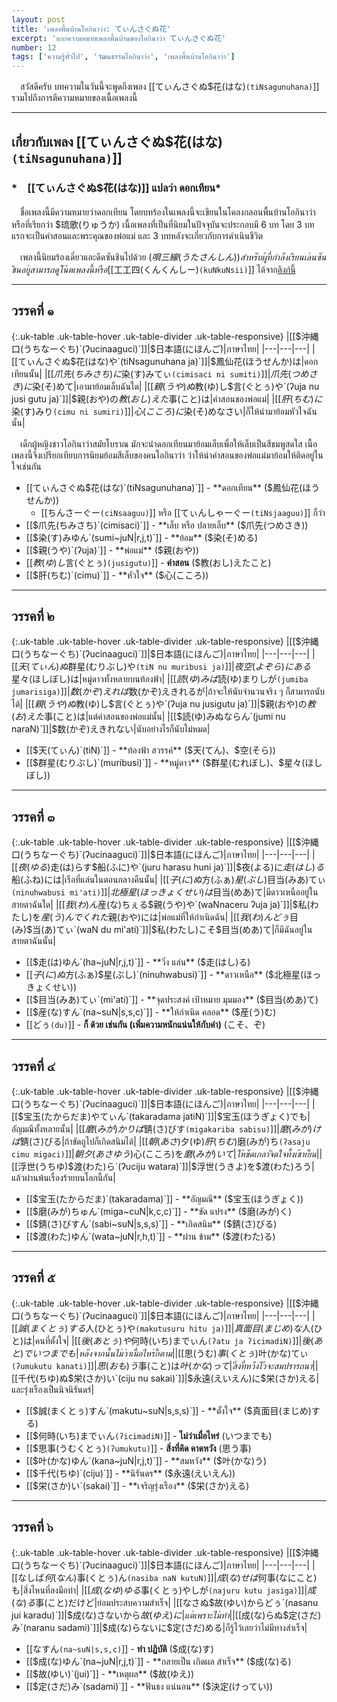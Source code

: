 ```yaml
---
layout: post
title: 'เพลงพื้นบ้านโอกินาว่า: てぃんさぐぬ花'
excerpt: 'แกะความหมายเพลงพื้นบ้านของโอกินาว่า てぃんさぐぬ花'
number: 12
tags: ['ความรู้ทั่วไป', 'วัฒนธรรมโอกินาว่า', 'เพลงพื้นบ้านโอกินาว่า']
---
```


　สวัสดีครับ บทความในวันนี้จะพูดถึงเพลง [[てぃんさぐぬ$花(はな)`(tiNsagunuhana)`]] รวมไปถึงการตีความหมายของเนื้อเพลงนี้

---

## เกี่ยวกับเพลง [[てぃんさぐぬ$花(はな)`(tiNsagunuhana)`]]

### *　[[てぃんさぐぬ$花(はな)]] แปลว่า **ดอกเทียน***

　ชื่อเพลงนี้มีความหมายว่าดอกเทียน โดยบทร้องในเพลงนี้จะเขียนในโคลงกลอนพื้นบ้านโอกินาว่า หรือที่เรียกว่า $琉歌(りゅうか) เนื้อเพลงที่เป็นที่นิยมในปัจจุบันจะประกอบมี 6 บท โดย 3 บทแรกจะเป็นคำสอนและพระคุณของพ่อแม่ และ 3 บทหลังจะเกี่ยวกับการดำเนินชีวิต

　เพลงนี้นิยมร้องเดี่ยวและดีดซันชินไปด้วย ($唄三線(うたさんしん)) สำหรับผู้ที่กำลังเรียนเล่นซันชินอยู่ สามารถดูโน้ตเพลงนี้หรือ [[$工工四(くんくんしー)`(kuNkuNsii)`]] ได้จาก[ลิงก์นี้](https://kunkunsi.shisa.app/github/ponlawat-w/kunkunsi-db/master/okinawa-minyou/てぃんさぐぬ花.kks)

---

## วรรคที่ ๑

{:.uk-table .uk-table-hover .uk-table-divider .uk-table-responsive}
|[[$沖縄口(うちなーぐち)`(ʔucinaaguci)`]]|$日本語(にほんご)|ภาษาไทย|
|---|---|---|
|[[てぃんさぐぬ$花(はな)や`(tiNsagunuhana ja)`]]|$鳳仙花(ほうせんか)は|ดอกเทียนนั้น|
|[[$爪先(ちみさち)に$染(す)みてぃ`(cimisaci ni sumiti)`]]|$爪先(つめさき)に$染(そ)めて|เอามาย้อมเล็บฉันใด|
|[[$親(うや)ぬ$教(ゆ)し$言(ぐとぅ)や`(ʔuja nu jusi gutu ja)`]]|$親(おや)の$教(おし)えた$事(こと)は|คำสอนของพ่อแม่|
|[[$肝(ちむ)に$染(す)みり`(cimu ni sumiri)`]]|$心(こころ)に$染(そ)めなさい|ก็ให้นำมาย้อมหัวใจฉันนั้น|

　เด็กผู้หญิงชาวโอกินาว่าสมัยโบราณ มักจะนำดอกเทียนมาย้อมเล็บเพื่อให้เล็บเป็นสีชมพูสดใส เนื้อเพลงนี้จึงเปรียกเทียบการนิยมย้อมสีเล็บของคนโอกินาว่า ว่าให้นำคำสอนของพ่อแม่มาย้อมให้ติดอยู่ในใจเช่นกัน

- [[てぃんさぐぬ$花(はな)`(tiNsagunuhana)`]] - **ดอกเทียน** ($鳳仙花(ほうせんか))
     - [[ちんさーぐー`(ciNsaaguu)`]] หรือ [[てぃんしゃーぐー`(tiNsjaaguu)`]] ก็ว่า
- [[$爪先(ちみさち)`(cimisaci)`]] - **เล็บ หรือ ปลายเล็บ** ($爪先(つめさき))
- [[$染(す)みゆん`(sumi~juN|r,j,t)`]] - **ย้อม** ($染(そ)める)
- [[$親(うや)`(ʔuja)`]] - **พ่อแม่** ($親(おや))
- [[$教(ゆ)し$言(ぐとぅ)`(jusigutu)`]] - **คำสอน** ($教(おし)えたこと)
- [[$肝(ちむ)`(cimu)`]] - **หัวใจ** ($心(こころ))

---

## วรรคที่ ๒

{:.uk-table .uk-table-hover .uk-table-divider .uk-table-responsive}
|[[$沖縄口(うちなーぐち)`(ʔucinaaguci)`]]|$日本語(にほんご)|ภาษาไทย|
|---|---|---|
|[[$天(てぃん)ぬ$群星(むりぶし)や`(tiN nu muribusi ja)`]]|$夜空(よぞら)にある$星々(ほしぼし)は|หมู่ดาวทั้งหลายบนท้องฟ้า|
|[[$読(ゆ)みば$読(ゆ)まりしが`(jumiba jumarisiga)`]]|$数(かぞ)えれば$数(かぞ)えきれるが|ถ้าจะให้นับจำนวนจริง ๆ ก็สามารถนับได้|
|[[$親(うや)ぬ$教(ゆ)し$言(ぐとぅ)や`(ʔuja nu jusigutu ja)`]]|$親(おや)の$教(お)えた$事(こと)は|แต่คำสอนของพ่อแม่นั้น|
|[[$読(ゆ)みぬならん`(jumi nu naraN)`]]|$数(かぞ)えきれない|นับอย่างไรก็นับไม่หมด|

- [[$天(てぃん)`(tiN)`]] - **ท้องฟ้า สวรรค์** ($天(てん)、$空(そら))
- [[$群星(むりぶし)`(muribusi)`]] - **หมู่ดาว** ($群星(むれぼし)、$星々(ほしぼし))

---

## วรรคที่ ๓

{:.uk-table .uk-table-hover .uk-table-divider .uk-table-responsive}
|[[$沖縄口(うちなーぐち)`(ʔucinaaguci)`]]|$日本語(にほんご)|ภาษาไทย|
|---|---|---|
|[[$夜(ゆる)$走(は)らす$船(ふに)や`(juru harasu huni ja)`]]|$夜(よる)に$走(はし)る$船(ふね)には|เรือที่แล่นในตอนกลางคืนนั้น|
|[[$子(に)ぬ$方(ふぁ)$星(ぶし)$目当(みあ)てぃ`(ninuhwabusi mi'ati)`]]|$北極星(ほっきょくせい)は$目当(めあ)て|มีดาวเหนืออยู่ในสายตาฉันใด|
|[[$我(わ)ん$産(な)ちぇる$親(うや)や`(waNnaceru ʔuja ja)`]]|$私(わたし)を$産(う)んでくれた$親(おや)には|พ่อแม่ที่ให้กำเนิดฉัน|
|[[$我(わ)んどぅ$目(み)$当(あ)てぃ`(waN du mi'ati)`]]|$私(わたし)こそ$目当(めあ)て|ก็มีฉันอยู่ในสายตาฉันนั้น|

- [[$走(は)ゆん`(ha~juN|r,j,t)`]] - **วิ่ง แล่น** ($走(はし)る)
- [[$子(に)ぬ$方(ふぁ)$星(ぶし)`(ninuhwabusi)`]] - **ดาวเหนือ** ($北極星(ほっきょくせい))
- [[$目当(みあ)てぃ`(mi'ati)`]] - **จุดประสงค์ เป้าหมาย มุมมอง** ($目当(めあ)て)
- [[$産(な)すん`(na~suN|s,s,c)`]] - **ให้กำเนิด คลอด** ($産(う)む)
- [[どぅ`(du)`]] - **ก็ ด้วย เช่นกัน (เพิ่มความหนักแน่นให้กับคำ)** (こそ、ぞ)

---

## วรรคที่ ๔

{:.uk-table .uk-table-hover .uk-table-divider .uk-table-responsive}
|[[$沖縄口(うちなーぐち)`(ʔucinaaguci)`]]|$日本語(にほんご)|ภาษาไทย|
|---|---|---|
|[[$宝玉(たからだま)やてぃん`(takaradama jatiN)`]]|$宝玉(ほうぎょく)でも|อัญมณีทั้งหลายนั้น|
|[[$磨(みが)かりば$錆(さ)びす`(migakariba sabisu)`]]|$磨(みが)けば$錆(さ)びる|ถ้าขัดถูไปก็เกิดสนิมได้|
|[[$朝(あさ)$夕(ゆ)$肝(ちむ)$磨(みが)ち`(ʔasaju cimu migaci)`]]|$朝夕(あさゆう)$心(こころ)を$磨(みが)いて|ให้ขัดเกลาจิตใจทั้งเช้าเย็น|
|[[$浮世(うちゆ)$渡(わた)ら`(ʔuciju watara)`]]|$浮世(うきよ)を$渡(わた)ろう|แล้วผ่านพ้นเรื่องร้ายบนโลกนี้กัน|

- [[$宝玉(たからだま)`(takaradama)`]] - **อัญมณี** ($宝玉(ほうぎょく))
- [[$磨(みが)ちゅん`(miga~cuN|k,c,c)`]] - **ขัด แปรง** ($磨(みが)く)
- [[$錆(さ)びすん`(sabi~suN|s,s,s)`]] - **เกิดสนิม** ($錆(さ)びる)
- [[$渡(わた)ゆん`(wata~juN|r,h,t)`]] - **ผ่าน ข้าม** ($渡(わた)る)

---

## วรรคที่ ๕

{:.uk-table .uk-table-hover .uk-table-divider .uk-table-responsive}
|[[$沖縄口(うちなーぐち)`(ʔucinaaguci)`]]|$日本語(にほんご)|ภาษาไทย|
|---|---|---|
|[[$誠(まくとぅ)する$人(ひとぅ)や`(makutusuru hitu ja)`]]|$真面目(まじめ)な$人(ひと)は|คนที่ตั้งใจ|
|[[$後(あとぅ)や$何時(いち)までぃん`(ʔatu ja ʔicimadiN)`]]|$後(あと)でいつまでも|หลังจากนั้นไม่ว่าเมื่อไหร่ก็ตาม|
|[[$思(うむ)$事(くとぅ)$叶(かな)てぃ`(ʔumukutu kanati)`]]|$思(おも)う$事(こと)は$叶(かな)って|สิ่งที่หวังไว้จะสมปรารถนา|
|[[$千代(ちゆ)ぬ$栄(さか)い`(ciju nu sakai)`]]|$永遠(えいえん)に$栄(さか)える|และรุ่งเรืองเป็นนิจนิรันดร์|

- [[$誠(まくとぅ)すん`(makutu~suN|s,s,s)`]] - **ตั้งใจ** ($真面目(まじめ)する)
- [[$何時(いち)までぃん`(ʔicimadiN)`]] - **ไม่ว่าเมื่อไหร่** (いつまでも)
- [[$思事(うむくとぅ)`(ʔumukutu)`]] - **สิ่งที่คิด คาดหวัง** (思う事)
- [[$叶(かな)ゆん`(kana~juN|r,j,t)`]] - **สมหวัง** ($叶(かな)う)
- [[$千代(ちゆ)`(ciju)`]] - **นิรันดร** ($永遠(えいえん))
- [[$栄(さか)い`(sakai)`]] - **เจริญรุ่งเรือง** ($栄(さか)える)

---

## วรรคที่ ๖

{:.uk-table .uk-table-hover .uk-table-divider .uk-table-responsive}
|[[$沖縄口(うちなーぐち)`(ʔucinaaguci)`]]|$日本語(にほんご)|ภาษาไทย|
|---|---|---|
|[[なしば$何(なん)$事(くとぅ)ん`(nasiba naN kutuN)`]]|$成(な)せば$何事(なにこと)も|สิ่งไหนที่ลงมือทำ|
|[[$成(なゆ)ゆる$事(くとぅ)やしが`(najuru kutu jasiga)`]]|$成(な)る$事(こと)だけど|ย่อมประสบความสำเร็จ|
|[[なさぬ$故(ゆい)からどぅ`(nasanu jui karadu)`]]|$成(な)さないから$故(ゆえ)に|แต่เพราะไม่ทำ|
|[[$成(な)らぬ$定(さだ)み`(naranu sadami)`]]|$成(な)らないに$定(さだ)める|ก็รู้ไว้เลยว่าไม่มีทางสำเร็จ|

- [[なすん`(na~suN|s,s,c)`]] - **ทำ ปฏิบัติ** ($成(な)す)
- [[$成(な)ゆん`(na~juN|r,j,t)`]] - **กลายเป็น เกิดผล สำเร็จ** ($成(な)る)
- [[$故(ゆい)`(jui)`]] - **เหตุผล** ($故(ゆえ))
- [[$定(さだ)み`(sadami)`]] - **ฟันธง แน่นอน** ($決定(けってい))

